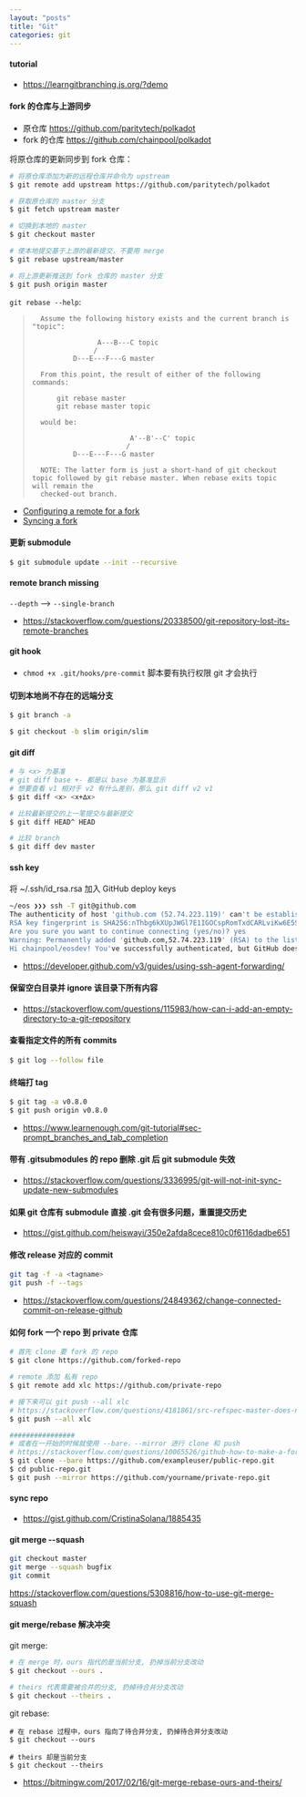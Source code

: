 ```yaml
---
layout: "posts"
title: "Git"
categories: git
---
```


#### tutorial

- https://learngitbranching.js.org/?demo

#### fork 的仓库与上游同步

- 原仓库 https://github.com/paritytech/polkadot
- fork 的仓库 https://github.com/chainpool/polkadot

将原仓库的更新同步到 fork 仓库：

```bash
# 将原仓库添加为新的远程仓库并命令为 upstream
$ git remote add upstream https://github.com/paritytech/polkadot

# 获取原仓库的 master 分支
$ git fetch upstream master

# 切换到本地的 master
$ git checkout master

# 使本地提交基于上游的最新提交，不要用 merge
$ git rebase upstream/master

# 将上游更新推送到 fork 仓库的 master 分支
$ git push origin master
```

`git rebase --help`:

>       Assume the following history exists and the current branch is "topic":
>
>                     A---B---C topic
>                    /
>               D---E---F---G master
>
>       From this point, the result of either of the following commands:
>
>           git rebase master
>           git rebase master topic
>
>       would be:
>
>                             A'--B'--C' topic
>                            /
>               D---E---F---G master
>
>       NOTE: The latter form is just a short-hand of git checkout topic followed by git rebase master. When rebase exits topic will remain the
>       checked-out branch.
>

- [Configuring a remote for a fork](https://help.github.com/articles/configuring-a-remote-for-a-fork/)
- [Syncing a fork](https://help.github.com/articles/syncing-a-fork/)

#### 更新 submodule

```bash
$ git submodule update --init --recursive
```

#### remote branch missing

`--depth` --> `--single-branch`

- https://stackoverflow.com/questions/20338500/git-repository-lost-its-remote-branches

#### git hook

- `chmod +x .git/hooks/pre-commit` 脚本要有执行权限 git 才会执行

#### 切到本地尚不存在的远端分支


```bash
$ git branch -a

$ git checkout -b slim origin/slim
```

#### git diff

```bash
# 与 <x> 为基准
# git diff base +- 都是以 base 为基准显示
# 想要查看 v1 相对于 v2 有什么差别，那么 git diff v2 v1
$ git diff <x> <x+∆x>

# 比较最新提交的上一笔提交与最新提交
$ git diff HEAD^ HEAD

# 比较 branch
$ git diff dev master
```

#### ssh key

将 ~/.ssh/id_rsa.rsa 加入 GitHub deploy keys

```bash
~/eos ❯❯❯ ssh -T git@github.com
The authenticity of host 'github.com (52.74.223.119)' can't be established.
RSA key fingerprint is SHA256:nThbg6kXUpJWGl7E1IGOCspRomTxdCARLviKw6E5SY8.
Are you sure you want to continue connecting (yes/no)? yes
Warning: Permanently added 'github.com,52.74.223.119' (RSA) to the list of known hosts.
Hi chainpool/eosdev! You've successfully authenticated, but GitHub does not provide shell access.
```

- https://developer.github.com/v3/guides/using-ssh-agent-forwarding/

#### 保留空白目录并 ignore 该目录下所有内容

- https://stackoverflow.com/questions/115983/how-can-i-add-an-empty-directory-to-a-git-repository

#### 查看指定文件的所有 commits

```bash
$ git log --follow file
```

#### 终端打 tag

```bash
$ git tag -a v0.8.0
$ git push origin v0.8.0
```

- https://www.learnenough.com/git-tutorial#sec-prompt_branches_and_tab_completion

#### 带有 .gitsubmodules 的 repo 删除 .git 后 git submodule 失效

- https://stackoverflow.com/questions/3336995/git-will-not-init-sync-update-new-submodules

#### 如果 git 仓库有 submodule 直接 .git 会有很多问题，重置提交历史

- https://gist.github.com/heiswayi/350e2afda8cece810c0f6116dadbe651

#### 修改 release 对应的 commit

```bash
git tag -f -a <tagname>
git push -f --tags
```

- https://stackoverflow.com/questions/24849362/change-connected-commit-on-release-github


#### 如何 fork 一个 repo 到 private 仓库

```bash
# 首先 clone 要 fork 的 repo
$ git clone https://github.com/forked-repo

# remote 添加 私有 repo
$ git remote add xlc https://github.com/private-repo

# 接下来可以 git push --all xlc
# https://stackoverflow.com/questions/4181861/src-refspec-master-does-not-match-any-when-pushing-commits-in-git/44163991#44163991
$ git push --all xlc

################
# 或者在一开始的时候就使用 --bare，--mirror 进行 clone 和 push
# https://stackoverflow.com/questions/10065526/github-how-to-make-a-fork-of-public-repository-private
$ git clone --bare https://github.com/exampleuser/public-repo.git
$ cd public-repo.git
$ git push --mirror https://github.com/yourname/private-repo.git
```

#### sync repo

- https://gist.github.com/CristinaSolana/1885435

#### git merge --squash

```bash
git checkout master
git merge --squash bugfix
git commit
```

https://stackoverflow.com/questions/5308816/how-to-use-git-merge-squash

#### git merge/rebase 解决冲突

git merge:

```bash
# 在 merge 时，ours 指代的是当前分支, 扔掉当前分支改动
$ git checkout --ours .

# theirs 代表需要被合并的分支, 扔掉待合并分支改动
$ git checkout --theirs .
```

git rebase:

```
# 在 rebase 过程中，ours 指向了待合并分支, 扔掉待合并分支改动
$ git checkout --ours

# theirs 却是当前分支
$ git checkout --theirs
```

- https://bitmingw.com/2017/02/16/git-merge-rebase-ours-and-theirs/
